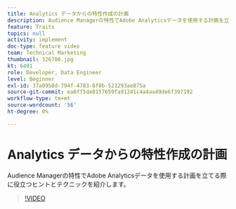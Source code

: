 ```yaml
---
title: Analytics データからの特性作成の計画
description: Audience Managerの特性でAdobe Analyticsデータを使用する計画を立てる際に役立つヒントとテクニックを紹介します。
feature: Traits
topics: null
activity: implement
doc-type: feature video
team: Technical Marketing
thumbnail: 326780.jpg
kt: 6491
role: Developer, Data Engineer
level: Beginner
exl-id: 37a0958d-794f-4783-8f0b-523293ae875a
source-git-commit: ea8ff5de0157659fa91341c4a4aa49de6f397192
workflow-type: tm+mt
source-wordcount: '56'
ht-degree: 0%

---
```


# Analytics データからの特性作成の計画

Audience Managerの特性でAdobe Analyticsデータを使用する計画を立てる際に役立つヒントとテクニックを紹介します。

>[!VIDEO](https://video.tv.adobe.com/v/326780/?quality=12&learn=on)
